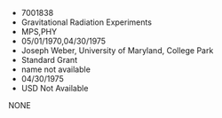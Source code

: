 * 7001838
* Gravitational Radiation Experiments
* MPS,PHY
* 05/01/1970,04/30/1975
* Joseph Weber, University of Maryland, College Park
* Standard Grant
*   name not available
* 04/30/1975
* USD Not Available

NONE
